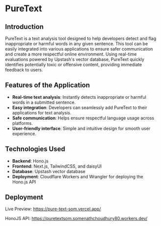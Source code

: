 # PureText

## Introduction

PureText is a text analysis tool designed to help developers detect and flag inappropriate or harmful words in any given sentence. This tool can be easily integrated into various applications to ensure safer communication and create a more respectful online environment. Using real-time evaluations powered by Upstash's vector database, PureText quickly identifies potentially toxic or offensive content, providing immediate feedback to users.

## Features of the Application

- **Real-time text analysis**: Instantly detects inappropriate or harmful words in a submitted sentence.
- **Easy integration**: Developers can seamlessly add PureText to their applications for text analysis.
- **Safe communication**: Helps ensure respectful language usage across platforms.
- **User-friendly interface**: Simple and intuitive design for smooth user experience.

## Technologies Used

- **Backend**: Hono.js
- **Frontend**: Next.js, TailwindCSS, and daisyUI
- **Database**: Upstash vector database
- **Deployment**: Cloudflare Workers and Wrangler for deploying the Hono.js API

## Deployment

Live Preview: https://pure-text-som.vercel.app/

HonoJS API: https://puretextsom.somenathchoudhury80.workers.dev/
